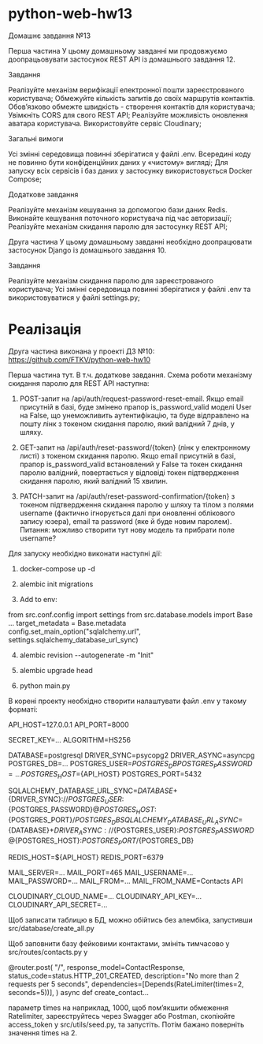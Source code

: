 # python-web-hw13

Домашнє завдання №13

Перша частина
У цьому домашньому завданні ми продовжуємо доопрацьовувати застосунок REST API із домашнього завдання 12.

Завдання

Реалізуйте механізм верифікації електронної пошти зареєстрованого користувача;
Обмежуйте кількість запитів до своїх маршрутів контактів. Обов’язково обмежте швидкість - створення контактів для користувача;
Увімкніть CORS для свого REST API;
Реалізуйте можливість оновлення аватара користувача. Використовуйте сервіс Cloudinary;

Загальні вимоги

Усі змінні середовища повинні зберігатися у файлі .env. Всередині коду не повинно бути конфіденційних даних у «чистому» вигляді;
Для запуску всіх сервісів і баз даних у застосунку використовується Docker Compose;

Додаткове завдання

Реалізуйте механізм кешування за допомогою бази даних Redis. Виконайте кешування поточного користувача під час авторизації;
Реалізуйте механізм скидання паролю для застосунку REST API;

Друга частина
У цьому домашньому завданні необхідно доопрацювати застосунок Django із домашнього завдання 10.

Завдання

Реалізуйте механізм скидання паролю для зареєстрованого користувача;
Усі змінні середовища повинні зберігатися у файлі .env та використовуватися у файлі settings.py;

# Реалізація

Друга частина виконана у проекті ДЗ №10: https://github.com/FTKV/python-web-hw10

Перша частина тут. В т.ч. додаткове завдання. Схема роботи механізму скидання паролю для REST API наступна:

1. POST-запит на /api/auth/request-password-reset-email. Якщо email присутній в базі, буде змінено прапор is_password_valid моделі User на False, що унеможливить аутентифікацію, та буде відправлено на пошту лінк з токеном скидання паролю, який валідний 7 днів, у шляху.

2. GET-запит на /api/auth/reset-password/{token} (лінк у електронному листі) з токеном скидання паролю. Якщо email присутній в базі, прапор is_password_valid встановлений у False та токен скидання паролю валідний, повертається у відповіді токен підтвердження скидання паролю, який валідний 15 хвилин.

3. PATCH-запит на /api/auth/reset-password-confirmation/{token} з токеном підтвердження скидання паролю у шляху та тілом з полями username (фактично ігнорується далі при оновленні облікового запису юзера), email та password (яке й буде новим паролем).
   Питання: можливо створити тут нову модель та прибрати поле username?

Для запуску необхідно виконати наступні дії:

1. docker-compose up -d

2. alembic init migrations

3. Add to env:

from src.conf.config import settings
from src.database.models import Base
...
target_metadata = Base.metadata
config.set_main_option("sqlalchemy.url", settings.sqlalchemy_database_url_sync)

4. alembic revision --autogenerate -m "Init"

5. alembic upgrade head

6. python main.py

В корені проекту необхідно створити налаштувати файл .env у такому форматі:

API_HOST=127.0.0.1
API_PORT=8000

SECRET_KEY=...
ALGORITHM=HS256

DATABASE=postgresql
DRIVER_SYNC=psycopg2
DRIVER_ASYNC=asyncpg
POSTGRES_DB=...
POSTGRES_USER=${POSTGRES_DB}
POSTGRES_PASSWORD=...
POSTGRES_HOST=${API_HOST}
POSTGRES_PORT=5432

SQLALCHEMY_DATABASE_URL_SYNC=${DATABASE}+${DRIVER_SYNC}://${POSTGRES_USER}:${POSTGRES_PASSWORD}@${POSTGRES_HOST}:${POSTGRES_PORT}/${POSTGRES_DB}
SQLALCHEMY_DATABASE_URL_ASYNC=${DATABASE}+${DRIVER_ASYNC}://${POSTGRES_USER}:${POSTGRES_PASSWORD}@${POSTGRES_HOST}:${POSTGRES_PORT}/${POSTGRES_DB}

REDIS_HOST=${API_HOST}
REDIS_PORT=6379

MAIL_SERVER=...
MAIL_PORT=465
MAIL_USERNAME=...
MAIL_PASSWORD=...
MAIL_FROM=...
MAIL_FROM_NAME=Contacts API

CLOUDINARY_CLOUD_NAME=...
CLOUDINARY_API_KEY=...
CLOUDINARY_API_SECRET=...

Щоб записати таблицю в БД, можно обійтись без алембіка, запустивши src/database/create_all.py

Щоб заповнити базу фейковими контактами, змініть тимчасово у src/routes/contacts.py у

@router.post(
"/",
response_model=ContactResponse,
status_code=status.HTTP_201_CREATED,
description="No more than 2 requests per 5 seconds",
dependencies=[Depends(RateLimiter(times=2, seconds=5))],
)
async def create_contact...

параметр times на наприклад, 1000, щоб пом’якшити обмеження Ratelimiter, зареєструйтесь через Swagger або Postman, скопіюйте access_token у src/utils/seed.py, та запустіть. Потім бажано поверніть значення times на 2.
